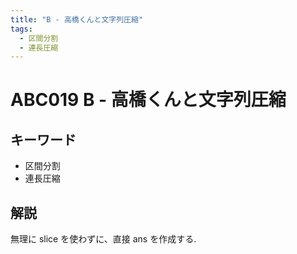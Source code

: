 ```yaml
---
title: "B - 高橋くんと文字列圧縮"
tags:
  - 区間分割
  - 連長圧縮
---
```


# ABC019 B - 高橋くんと文字列圧縮

## キーワード

- 区間分割
- 連長圧縮

## 解説

無理に slice を使わずに、直接 ans を作成する.
